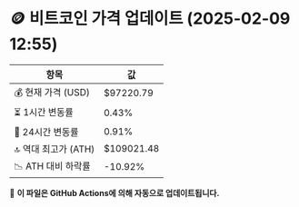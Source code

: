 # 🪙 비트코인 가격 업데이트 (2025-02-09 12:55)

| 항목                | 값 |
|--------------------|----------------|
| 💰 현재 가격 (USD) | $97220.79 |
| ⏳ 1시간 변동률    | 0.43% |
| 📆 24시간 변동률   | 0.91% |
| 🔝 역대 최고가 (ATH) | $109021.48 |
| 📉 ATH 대비 하락률 | -10.92% |

🔄 **이 파일은 GitHub Actions에 의해 자동으로 업데이트됩니다.**
